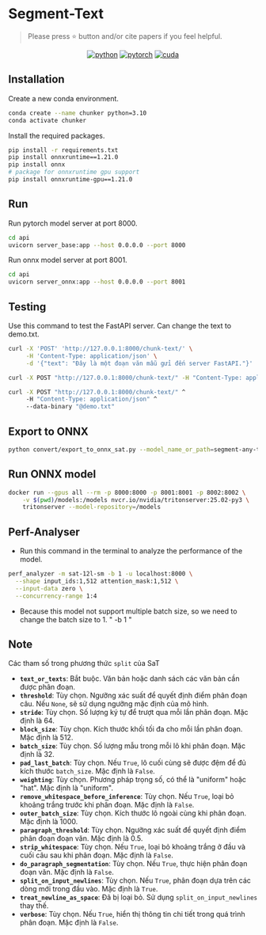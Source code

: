 # Segment-Text

> Please press ⭐ button and/or cite papers if you feel helpful.

<div align="center">

[![python](https://img.shields.io/badge/-Python_3.10.11-blue?logo=python&logoColor=white)](https://www.python.org/downloads/)
[![pytorch](https://img.shields.io/badge/Torch_2.0.1-ee4c2c?logo=pytorch&logoColor=white)](https://pytorch.org/get-started/locally/)
[![cuda](https://img.shields.io/badge/-CUDA_11.8-green?logo=nvidia&logoColor=white)](https://developer.nvidia.com/cuda-toolkit-archive)
</div>

## Installation

Create a new conda environment.
```bash
conda create --name chunker python=3.10
conda activate chunker
```
Install the required packages.
```bash
pip install -r requirements.txt
pip install onnxruntime==1.21.0
pip install onnx
# package for onnxruntime gpu support
pip install onnxruntime-gpu==1.21.0
```

## Run
Run pytorch model server at port 8000.
```bash
cd api
uvicorn server_base:app --host 0.0.0.0 --port 8000
```

Run onnx model server at port 8001.
```bash
cd api
uvicorn server_onnx:app --host 0.0.0.0 --port 8001
```
## Testing
Use this command to test the FastAPI server. Can change the text to demo.txt. 
```bash
curl -X 'POST' 'http://127.0.0.1:8000/chunk-text/' \
     -H 'Content-Type: application/json' \
     -d '{"text": "Đây là một đoạn văn mẫu gửi đến server FastAPI."}'

curl -X POST "http://127.0.0.1:8000/chunk-text/" -H "Content-Type: application/json" -d "{\"text\": \"Đây là một đoạn văn mẫu gửi đến server FastAPI.\"}"

curl -X POST "http://127.0.0.1:8000/chunk-text/" ^
     -H "Content-Type: application/json" ^
     --data-binary "@demo.txt"

```

## Export to ONNX

```bash
python convert/export_to_onnx_sat.py --model_name_or_path=segment-any-text/sat-12l-sm --output_dir=models/sat-12l-sm
```

## Run ONNX model

```bash
docker run --gpus all --rm -p 8000:8000 -p 8001:8001 -p 8002:8002 \
    -v $(pwd)/models:/models nvcr.io/nvidia/tritonserver:25.02-py3 \
    tritonserver --model-repository=/models
```
## Perf-Analyser
- Run this command in the terminal to analyze the performance of the model.
```bash
perf_analyzer -m sat-12l-sm -b 1 -u localhost:8000 \
  --shape input_ids:1,512 attention_mask:1,512 \
  --input-data zero \
  --concurrency-range 1:4

```
- Because this model not support multiple batch size, so we need to change the batch size to 1. " -b 1 "
## Note

Các tham số trong phương thức `split` của SaT

- **`text_or_texts`**: Bắt buộc. Văn bản hoặc danh sách các văn bản cần được phân đoạn.
- **`threshold`**: Tùy chọn. Ngưỡng xác suất để quyết định điểm phân đoạn câu. Nếu `None`, sẽ sử dụng ngưỡng mặc định của mô hình.
- **`stride`**: Tùy chọn. Số lượng ký tự để trượt qua mỗi lần phân đoạn. Mặc định là 64.
- **`block_size`**: Tùy chọn. Kích thước khối tối đa cho mỗi lần phân đoạn. Mặc định là 512.
- **`batch_size`**: Tùy chọn. Số lượng mẫu trong mỗi lô khi phân đoạn. Mặc định là 32.
- **`pad_last_batch`**: Tùy chọn. Nếu `True`, lô cuối cùng sẽ được đệm để đủ kích thước `batch_size`. Mặc định là `False`.
- **`weighting`**: Tùy chọn. Phương pháp trọng số, có thể là "uniform" hoặc "hat". Mặc định là "uniform".
- **`remove_whitespace_before_inference`**: Tùy chọn. Nếu `True`, loại bỏ khoảng trắng trước khi phân đoạn. Mặc định là `False`.
- **`outer_batch_size`**: Tùy chọn. Kích thước lô ngoài cùng khi phân đoạn. Mặc định là 1000.
- **`paragraph_threshold`**: Tùy chọn. Ngưỡng xác suất để quyết định điểm phân đoạn đoạn văn. Mặc định là 0.5.
- **`strip_whitespace`**: Tùy chọn. Nếu `True`, loại bỏ khoảng trắng ở đầu và cuối câu sau khi phân đoạn. Mặc định là `False`.
- **`do_paragraph_segmentation`**: Tùy chọn. Nếu `True`, thực hiện phân đoạn đoạn văn. Mặc định là `False`.
- **`split_on_input_newlines`**: Tùy chọn. Nếu `True`, phân đoạn dựa trên các dòng mới trong đầu vào. Mặc định là `True`.
- **`treat_newline_as_space`**: Đã bị loại bỏ. Sử dụng `split_on_input_newlines` thay thế.
- **`verbose`**: Tùy chọn. Nếu `True`, hiển thị thông tin chi tiết trong quá trình phân đoạn. Mặc định là `False`.